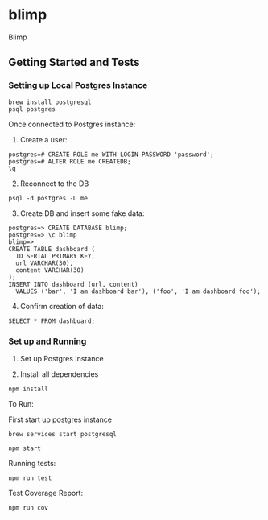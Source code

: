 # blimp
Blimp

## Getting Started and Tests

### Setting up Local Postgres Instance

```
brew install postgresql
psql postgres
```

Once connected to Postgres instance:

1. Create a user:

```
postgres=# CREATE ROLE me WITH LOGIN PASSWORD 'password';
postgres=# ALTER ROLE me CREATEDB;
\q
```

2. Reconnect to the DB
```
psql -d postgres -U me
```

3. Create DB and insert some fake data:
```
postgres=> CREATE DATABASE blimp;
postgres=> \c blimp
blimp=>
CREATE TABLE dashboard (
  ID SERIAL PRIMARY KEY,
  url VARCHAR(30),
  content VARCHAR(30)
);
INSERT INTO dashboard (url, content)
  VALUES ('bar', 'I am dashboard bar'), ('foo', 'I am dashboard foo');
```

4. Confirm creation of data:

```
SELECT * FROM dashboard;
```

### Set up and Running

1. Set up Postgres Instance

2. Install all dependencies

```
npm install
```

To Run:

First start up postgres instance

```
brew services start postgresql
```

```
npm start
```

Running tests:

```
npm run test
```

Test Coverage Report:

```
npm run cov
```
